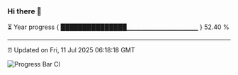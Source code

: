 ### Hi there 👋

⏳ Year progress { ███████████████▁▁▁▁▁▁▁▁▁▁▁▁▁▁▁ } 52.40 %

---

⏰ Updated on Fri, 11 Jul 2025 06:18:18 GMT

![Progress Bar CI](https://github.com/Shyam-Makwana/GitHub-Actions-Demo/workflows/Progress%20Bar%20CI/badge.svg)
